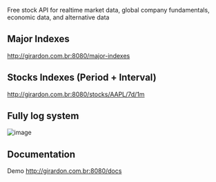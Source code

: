 Free stock API for realtime market data, global company fundamentals, economic data, and alternative data

## Major Indexes
http://girardon.com.br:8080/major-indexes

## Stocks Indexes (Period + Interval)
http://girardon.com.br:8080/stocks/AAPL/7d/1m

## Fully log system
![image](https://user-images.githubusercontent.com/5953211/115969746-f39cca80-a514-11eb-9f7a-4eab172c501a.png)

## Documentation
Demo http://girardon.com.br:8080/docs

